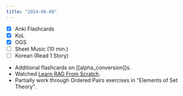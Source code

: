 ```yaml
---
title: "2024-06-08"
---
```


- [x] Anki Flashcards
- [x] KoL
- [x] OGS
- [ ] Sheet Music (10 min.)
- [ ] Korean (Read 1 Story)

* Additional flashcards on [[alpha_conversion]]s.
* Watched [Learn RAG From Scratch](https://www.youtube.com/watch?v=sVcwVQRHIc8).
* Partially work through Ordered Pairs exercises in "Elements of Set Theory".